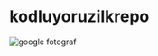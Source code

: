 # kodluyoruzilkrepo
![google fotograf](https://www.google.com.tr/search?q=gs+foto&sxsrf=AOaemvLbBGuhxZ9xAzRRGmTVYbVI-h-kjw:1631129584309&tbm=isch&source=iu&ictx=1&fir=9EM2aJYROLptgM%252CgUDFPiXIJ4NHNM%252C_&vet=1&usg=AI4_-kRwjca-5hasUDkmj2XHMsNq_sMAxA&sa=X&ved=2ahUKEwieydGbj_DyAhUXg_0HHQbrCMgQ9QF6BAgREAE&biw=1280&bih=619#imgrc=9EM2aJYROLptgM)